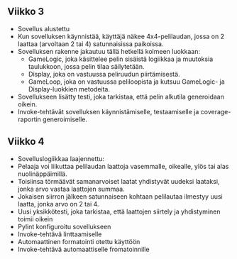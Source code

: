 ## Viikko 3

- Sovellus alustettu
- Kun sovelluksen käynnistää, käyttäjä näkee 4x4-pelilaudan, jossa on 2 laattaa (arvoltaan 2 tai 4) satunnaisissa paikoissa.
- Sovelluksen rakenne jakautuu tällä hetkellä kolmeen luokkaan:
  - GameLogic, joka käsittelee pelin sisäistä logiikkaa ja muutoksia taulukkoon, jossa pelin tilaa säilytetään.
  - Display, joka on vastuussa peliruudun piirtämisestä.
  - GameLoop, joka on vastuussa peliloopista ja kutsuu GameLogic- ja Display-luokkien metodeita.
- Sovellukseen lisätty testi, joka tarkistaa, että pelin alkutila generoidaan oikein.
- Invoke-tehtävät sovelluksen käynnistämiselle, testaamiselle ja coverage-raportin generoimiselle.

## Viikko 4

- Sovelluslogiikkaa laajennettu:
- Pelaaja voi liikuttaa pelilaudan laattoja vasemmalle, oikealle, ylös tai alas nuolinäppäimillä.
- Toisiinsa törmäävät samanarvoiset laatat yhdistyvät uudeksi laataksi, jonka arvo vastaa laattojen summaa.
- Jokaisen siirron jälkeen satunnaiseen kohtaan pelilautaa ilmestyy uusi laatta, jonka arvo on 2 tai 4.
- Uusi yksikkötesti, joka tarkistaa, että laattojen siirtely ja yhdistyminen toimii oikein
- Pylint konfiguroitu sovellukseen
- Invoke-tehtävä linttaamiselle
- Automaattinen formatointi otettu käyttöön
- Invoke-tehtävä automaattiselle fromatoinnille

